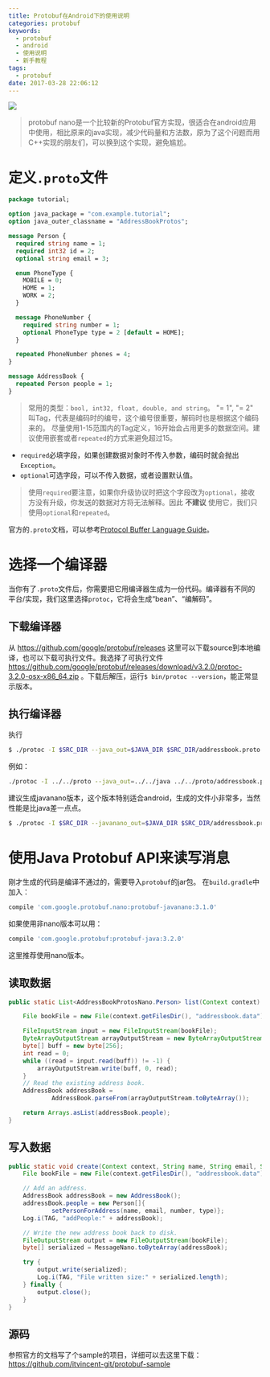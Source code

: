 ```yaml
---
title: Protobuf在Android下的使用说明
categories: protobuf
keywords: 
  - protobuf
  - android
  - 使用说明
  - 新手教程
tags: 
  - protobuf
date: 2017-03-28 22:06:12
---
```

![](http://tuchuang-1256050518.cos.ap-chengdu.myqcloud.com/18-2-3/89483667.jpg)
> protobuf nano是一个比较新的Protobuf官方实现，很适合在android应用中使用，相比原来的java实现，减少代码量和方法数，原为了这个问题而用C++实现的朋友们，可以换到这个实现，避免尴尬。

<!-- more -->
# 定义`.proto`文件
```proto
package tutorial;

option java_package = "com.example.tutorial";
option java_outer_classname = "AddressBookProtos";

message Person {
  required string name = 1;
  required int32 id = 2;
  optional string email = 3;

  enum PhoneType {
    MOBILE = 0;
    HOME = 1;
    WORK = 2;
  }

  message PhoneNumber {
    required string number = 1;
    optional PhoneType type = 2 [default = HOME];
  }

  repeated PhoneNumber phones = 4;
}

message AddressBook {
  repeated Person people = 1;
}
```

> 常用的类型：`bool, int32, float, double, and string`。
> "= 1", "= 2" 叫Tag，代表是编码时的编号，这个编号很重要，解码时也是根据这个编码来的。
> 尽量使用1-15范围内的Tag定义，16开始会占用更多的数据空间。建议使用嵌套或者`repeated`的方式来避免超过15。

- `required`必填字段，如果创建数据对象时不传入参数，编码时就会抛出`Exception`。
- `optional`可选字段，可以不传入数据，或者设置默认值。

> 使用`required`要注意，如果你升级协议时把这个字段改为`optional`，接收方没有升级，你发送的数据对方将无法解释。因此 **不建议** 使用它，我们只使用`optional`和`repeated`。

官方的`.proto`文档，可以参考[Protocol Buffer Language Guide](https://developers.google.com/protocol-buffers/docs/proto)。

# 选择一个编译器
当你有了`.proto`文件后，你需要把它用编译器生成为一份代码。编译器有不同的平台/实现，我们这里选择`protoc`，它将会生成“bean”、“编解码”。

## 下载编译器
从 https://github.com/google/protobuf/releases 这里可以下载source到本地编译，也可以下载可执行文件。我选择了可执行文件 https://github.com/google/protobuf/releases/download/v3.2.0/protoc-3.2.0-osx-x86_64.zip 。下载后解压，运行`$ bin/protoc --version`，能正常显示版本。

## 执行编译器
执行
```bash
$ ./protoc -I $SRC_DIR --java_out=$JAVA_DIR $SRC_DIR/addressbook.proto
```
例如：
```bash
./protoc -I ../../proto --java_out=../../java ../../proto/addressbook.proto
```

建议生成javanano版本，这个版本特别适合android，生成的文件小非常多，当然性能是比java差一点点。
```bash
$ ./protoc -I $SRC_DIR --javanano_out=$JAVA_DIR $SRC_DIR/addressbook.proto
```

# 使用Java Protobuf API来读写消息
刚才生成的代码是编译不通过的，需要导入`protobuf`的jar包。
在`build.gradle`中加入：
```gradle
compile 'com.google.protobuf.nano:protobuf-javanano:3.1.0'
```
如果使用非nano版本可以用：
```gradle
compile 'com.google.protobuf:protobuf-java:3.2.0'
```

这里推荐使用nano版本。

## 读取数据

```java
public static List<AddressBookProtosNano.Person> list(Context context) throws Exception {

    File bookFile = new File(context.getFilesDir(), "addressbook.data");

    FileInputStream input = new FileInputStream(bookFile);
    ByteArrayOutputStream arrayOutputStream = new ByteArrayOutputStream();
    byte[] buff = new byte[256];
    int read = 0;
    while ((read = input.read(buff)) != -1) {
        arrayOutputStream.write(buff, 0, read);
    }
    // Read the existing address book.
    AddressBook addressBook =
            AddressBook.parseFrom(arrayOutputStream.toByteArray());

    return Arrays.asList(addressBook.people);
}
```

## 写入数据

```java
public static void create(Context context, String name, String email, String number, String type) throws Exception {
    File bookFile = new File(context.getFilesDir(), "addressbook.data");

    // Add an address.
    AddressBook addressBook = new AddressBook();
    addressBook.people = new Person[]{
            setPersonForAddress(name, email, number, type)};
    Log.i(TAG, "addPeople:" + addressBook);

    // Write the new address book back to disk.
    FileOutputStream output = new FileOutputStream(bookFile);
    byte[] serialized = MessageNano.toByteArray(addressBook);

    try {
        output.write(serialized);
        Log.i(TAG, "File written size:" + serialized.length);
    } finally {
        output.close();
    }
}
```

## 源码
参照官方的文档写了个sample的项目，详细可以去这里下载：https://github.com/itvincent-git/protobuf-sample
